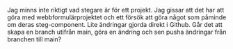 Jag minns inte riktigt vad stegare är för ett projekt.
Jag gissar att det har att göra med webbformulärprojektet
och ett försök att göra något som påminde om deras steg-component.
Lite ändringar gjorda direkt i Github.
Går det att skapa en branch utifrån main, göra en ändring och sen pusha ändringar från branchen till main?
